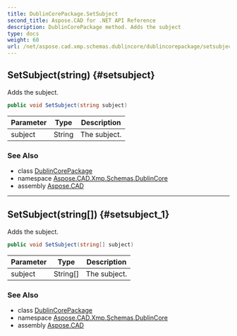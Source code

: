 ```yaml
---
title: DublinCorePackage.SetSubject
second_title: Aspose.CAD for .NET API Reference
description: DublinCorePackage method. Adds the subject
type: docs
weight: 60
url: /net/aspose.cad.xmp.schemas.dublincore/dublincorepackage/setsubject/
---
```

## SetSubject(string) {#setsubject}

Adds the subject.

```csharp
public void SetSubject(string subject)
```

| Parameter | Type | Description |
| --- | --- | --- |
| subject | String | The subject. |

### See Also

* class [DublinCorePackage](../)
* namespace [Aspose.CAD.Xmp.Schemas.DublinCore](../../../aspose.cad.xmp.schemas.dublincore/)
* assembly [Aspose.CAD](../../../)

---

## SetSubject(string[]) {#setsubject_1}

Adds the subject.

```csharp
public void SetSubject(string[] subject)
```

| Parameter | Type | Description |
| --- | --- | --- |
| subject | String[] | The subject. |

### See Also

* class [DublinCorePackage](../)
* namespace [Aspose.CAD.Xmp.Schemas.DublinCore](../../../aspose.cad.xmp.schemas.dublincore/)
* assembly [Aspose.CAD](../../../)



